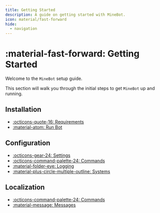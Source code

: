 ```yaml
---
title: Getting Started
description: A guide on getting started with MineBot.
icon: material/fast-forward
hide:
  - navigation
---
```


# :material-fast-forward: Getting Started

Welcome to the `MineBot` setup guide. 

This section will walk you through the initial steps to get `MineBot` up and running.

## Installation
<div class="grid cards" markdown>

- [:octicons-quote-16: Requirements](../guides/installation/requirements.md)
- [:material-atom: Run Bot](../guides/installation/setup_and_run.md)

</div>

## Configuration

<div class="grid cards" markdown>

- [:octicons-gear-24: Settings](../guides/configuration/settings.md)
- [:octicons-command-palette-24: Commands](../guides/configuration/commands.md)
- [:material-folder-eye: Logging](../guides/configuration/logging.md)
- [:material-plus-circle-multiple-outline: Systems](../guides/configuration/systems/index.md)

</div>

## Localization

<div class="grid cards" markdown>

- [:octicons-command-palette-24: Commands](../guides/localization/commands.md)
- [:material-message: Messages](../guides/localization/messages.md)

</div>
